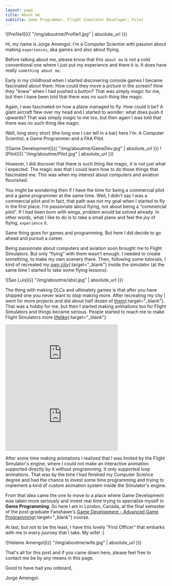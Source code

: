 ```yaml
---
layout: page
title: About me
subtitle: Game Programmer, Flight Simulator Developer, Pilot
---
```


![Profile1]({{ "/img/aboutme/Profile1.jpg" | absolute_url }})

Hi, my name is Jorge Amengol. I'm a Computer Scientist with passion about making `experiences`, aka games and also about flying.

Before talking about me, please know that this `about me` is not a cold conventional one where I just put my experience and there it is. It does have really `something about me`.

Early in my childhood when I started discovering console games I became fascinated about them. How could they move a picture in the screen? How they "knew" when I had pushed a button? That was simply *magic* for me, but then I have been told that there was no such thing like magic.

Again, I was fascinated on how a plane managed to fly. How could it be? A giant aircraft flew over my head and I started to wonder: what does push it upwards? That was simply *magic* to me too, but then again I was told that there was no such thing like magic.

Well, long story short (the long one I can tell in a bar) here I'm: A Computer Scientist, a Game Programmer and a FAA Pilot.

![Game Development]({{ "/img/aboutme/GameDev.jpg" | absolute_url }}) ![Pilot]({{ "/img/aboutme/Pilot.jpg" | absolute_url }})

However, I did discover that there is such thing like magic, it is not just what I expected. The magic was that I could learn how to do those things that fascinated me. This was when my interest about computers and aviation flourished.

You might be wondering then if I have the time for being a commercial pilot and a game programmer at the same time. Well, I didn’t say I was a commercial pilot and in fact, that path was not my goal when I started to fly in the first place. I’m passionate about flying, not about being a “commercial pilot”. If I had been born with wings, problem would be solved already. In other words, what I like to do is to take a small plane and feel the joy of flying, `experience` it.

Same thing goes for games and programming. But here I did decide to go ahead and pursuit a career. 

Being passionate about computers and aviation soon brought me to Flight Simulators. But only “flying” with them wasn’t enough. I needed to create something, to make my own scenery there. Then, following some tutorials, I kind of recreated  my [own city](http://fsbirdhouse.blogspot.ca/2010/12/sao-luis-photoreal.html){:target="_blank"} inside the simulator (at the same time I started to take some flying lessons). 

![Sao Luis]({{ "/img/aboutme/sbsl.jpg" | absolute_url }})

The thing with making DLCs and ultimately games is that after you have shipped one you never want to stop making more. After recreating my city I went for more projects and did about half dozen of [them](http://fsbirdhouse.blogspot.ca/){:target="_blank"}. That was a hobby for me, but then I started making animations too for Flight Simulators and things became serious. People started to reach me to make Flight Simulators more [lifelike](https://www.youtube.com/playlist?list=PLQRI4GFL6REVO1k4Nmcy3nCDFGEaSpCy_){:target="_blank"}.

<iframe width="350" height="197" src="https://www.youtube.com/embed/EzX9R7Fd_uk?list=PLQRI4GFL6REVO1k4Nmcy3nCDFGEaSpCy_" frameborder="0" gesture="media" allow="encrypted-media" allowfullscreen></iframe> <iframe width="350" height="197" src="https://www.youtube.com/embed/q5HKTsqXF8s?list=PLQRI4GFL6REVO1k4Nmcy3nCDFGEaSpCy_" frameborder="0" gesture="media" allow="encrypted-media" allowfullscreen></iframe>

After some time making animations I realized that I was limited by the Flight Simulator's engine, where I could not make an interactive animation supported directly by it without programming. It only supported loop animations. That was by the time I had finished my Computer Science degree and had the chance to invest some time programming and trying to implement a kind of custom animation system inside the Simulator's engine.

From that idea came the one to move to a place where Game Development was taken more seriously and invest real time trying to specialize myself in **Game Programming**. So here I am in London, Canada, at the final semester of the post-graduate Fanshawe's [Game Development - Advanced Game Programming](https://www.fanshawec.ca/programs-and-courses/program/gdp1-game-development-advanced-programming/next-year){:target="_blank"} course.


At last, but not to be the least, I have this lovely “First Officer” that embarks with me in every journey that I take. My wife! :)

![Helaine Amengol]({{ "/img/aboutme/wife.jpg" | absolute_url }})

That's all for this post and if you came down here, please feel free to contact me be by any means in this page.

Good to have had you onboard,

Jorge Amengol.

